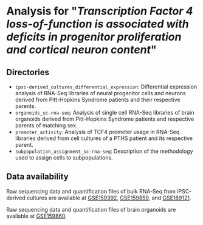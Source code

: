 # Analysis for "*Transcription Factor 4 loss-of-function is associated with deficits in progenitor proliferation and cortical neuron content*"

## Directories

- `ipsc-derived_cultures_differential_expression`: Differential expression analysis of RNA-Seq libraries of neural progenitor cells and neurons derived from Pitt-Hopkins Syndrome patients and their respective parents.
- `organoids_sc-rna-seq`: Analysis of single cell RNA-Seq libraries of brain organoids derived from Pitt-Hopkins Syndrome patients and respective parents of matching sex.
- `promoter_activity`: Analysis of TCF4 promoter usage in RNA-Seq libraries derived from cell cultures of a PTHS patient and its respective parent.
- `subpopulation_assignment_sc-rna-seq`: Description of the methodology used to assign cells to subpopulations.

## Data availability

Raw sequencing data and quantification files of bulk RNA-Seq from iPSC-derived cultures are available at [GSE159392](https://www.ncbi.nlm.nih.gov/geo/query/acc.cgi?acc=GSE159392), [GSE159859](https://www.ncbi.nlm.nih.gov/geo/query/acc.cgi?acc=GSE159859), and [GSE189121](https://www.ncbi.nlm.nih.gov/geo/query/acc.cgi?acc=GSE189121).

Raw sequencing data and quantification files of brain organoids are available at [GSE159860](https://www.ncbi.nlm.nih.gov/geo/query/acc.cgi?acc=GSE159860).

